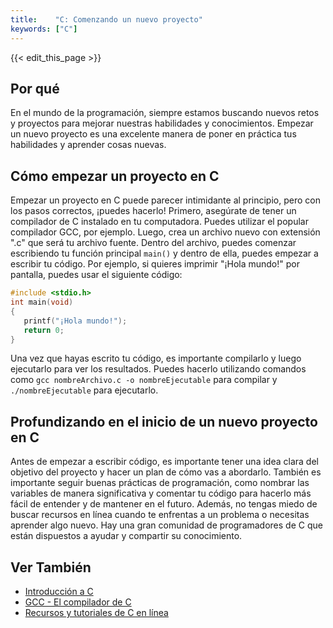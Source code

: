 ```yaml
---
title:    "C: Comenzando un nuevo proyecto"
keywords: ["C"]
---
```


{{< edit_this_page >}}

## Por qué
En el mundo de la programación, siempre estamos buscando nuevos retos y proyectos para mejorar nuestras habilidades y conocimientos. Empezar un nuevo proyecto es una excelente manera de poner en práctica tus habilidades y aprender cosas nuevas.

## Cómo empezar un proyecto en C
Empezar un proyecto en C puede parecer intimidante al principio, pero con los pasos correctos, ¡puedes hacerlo! 
Primero, asegúrate de tener un compilador de C instalado en tu computadora. Puedes utilizar el popular compilador GCC, por ejemplo. Luego, crea un archivo nuevo con extensión ".c" que será tu archivo fuente.
Dentro del archivo, puedes comenzar escribiendo tu función principal ```main()``` y dentro de ella, puedes empezar a escribir tu código. Por ejemplo, si quieres imprimir "¡Hola mundo!" por pantalla, puedes usar el siguiente código:
```C
#include <stdio.h>
int main(void)
{
   printf("¡Hola mundo!");
   return 0;
}
```
Una vez que hayas escrito tu código, es importante compilarlo y luego ejecutarlo para ver los resultados. Puedes hacerlo utilizando comandos como ```gcc nombreArchivo.c -o nombreEjecutable``` para compilar y ```./nombreEjecutable``` para ejecutarlo.

## Profundizando en el inicio de un nuevo proyecto en C
Antes de empezar a escribir código, es importante tener una idea clara del objetivo del proyecto y hacer un plan de cómo vas a abordarlo. También es importante seguir buenas prácticas de programación, como nombrar las variables de manera significativa y comentar tu código para hacerlo más fácil de entender y de mantener en el futuro.
Además, no tengas miedo de buscar recursos en línea cuando te enfrentas a un problema o necesitas aprender algo nuevo. Hay una gran comunidad de programadores de C que están dispuestos a ayudar y compartir su conocimiento.

## Ver También
- [Introducción a C](https://www.programiz.com/c-programming)
- [GCC - El compilador de C](https://gcc.gnu.org/)
- [Recursos y tutoriales de C en línea](https://www.learn-c.org/)